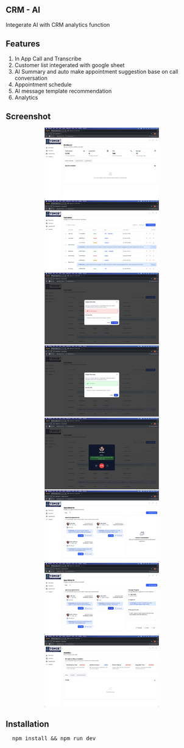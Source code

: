 <h2>CRM - AI</h2>
<span>Integerate AI with CRM analytics function</span>

<h2>Features</h2>
<ol>
  <li>In App Call and Transcribe</li>
  <li>Customer list integerated with google sheet</li>
  <li>AI Summary and auto make appointment suggestion base on call conversation</li>
  <li>Appointment schedule</li>
  <li>AI message template recommendation</li>
  <li>Analytics</li>
</ol>

<h2>Screenshot</h2>
<div align="center">
  <img width="300" src="./screenshots/dashboard.png" alt="Dashboard">
  <img width="300" src="./screenshots/customers.png" alt="Customers">
  <img width="300" src="./screenshots/sync-customer-gsheet.png" alt="Sync Customer Gsheet">
  <img width="300" src="./screenshots/synced-customer.png" alt="Synced Customer">
  <img width="300" src="./screenshots/transcribe-call.png" alt="Transcribe Call">
  <img width="300" src="./screenshots/appointments.png" alt="Appointments">
  <img width="300" src="./screenshots/message-templates.png" alt="Messsage Templates">
  <img width="300" src="./screenshots/analytics.png" alt="Analytics">
</div>

<h2>Installation</h2>
<pre>
  npm install && npm run dev
</pre>